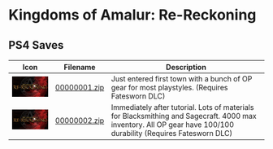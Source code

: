# Kingdoms of Amalur: Re-Reckoning

## PS4 Saves

| Icon | Filename | Description |
|------|----------|-------------|
| ![Kingdoms of Amalur: Re-Reckoning](icon0.png) | [00000001.zip](00000001.zip) | Just entered first town with a bunch of OP gear for most playstyles. (Requires Fatesworn DLC) |
| ![Kingdoms of Amalur: Re-Reckoning](icon0.png) | [00000002.zip](00000002.zip) | Immediately after tutorial. Lots of materials for Blacksmithing and Sagecraft. 4000 max inventory. All OP gear have 100/100 durability (Requires Fatesworn DLC) |
